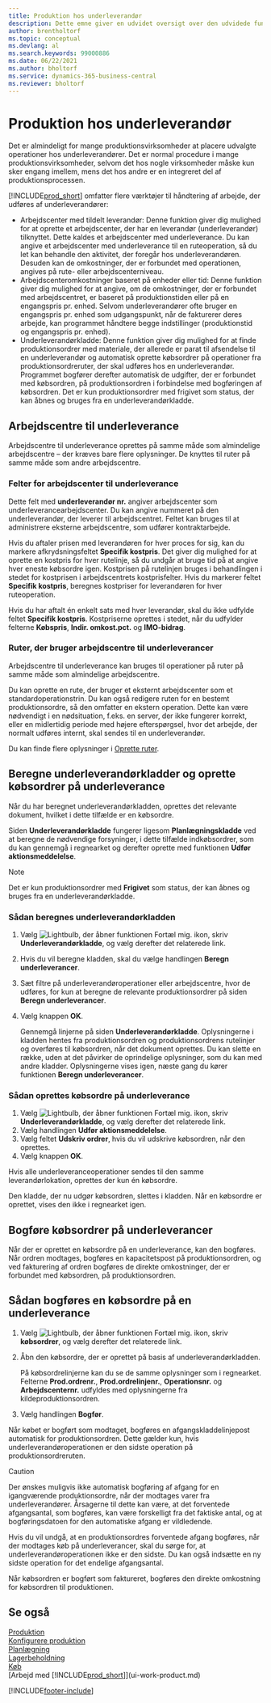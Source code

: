 ```yaml
---
title: Produktion hos underleverandør
description: Dette emne giver en udvidet oversigt over den udvidede funtionality af underleverandørarbejde i Business Central inkl. arbejdscenterfelter og -rute.
author: brentholtorf
ms.topic: conceptual
ms.devlang: al
ms.search.keywords: 99000886
ms.date: 06/22/2021
ms.author: bholtorf
ms.service: dynamics-365-business-central
ms.reviewer: bholtorf
---
```

# <a name="subcontract-manufacturing"></a>Produktion hos underleverandør

Det er almindeligt for mange produktionsvirksomheder at placere udvalgte operationer hos underleverandører. Det er normal procedure i mange produktionsvirksomheder, selvom det hos nogle virksomheder måske kun sker engang imellem, mens det hos andre er en integreret del af produktionsprocessen.

[!INCLUDE[prod_short](includes/prod_short.md)] omfatter flere værktøjer til håndtering af arbejde, der udføres af underleverandører:  

- Arbejdscenter med tildelt leverandør: Denne funktion giver dig mulighed for at oprette et arbejdscenter, der har en leverandør (underleverandør) tilknyttet. Dette kaldes et arbejdscenter med underleverance. Du kan angive et arbejdscenter med underleverance til en ruteoperation, så du let kan behandle den aktivitet, der foregår hos underleverandøren. Desuden kan de omkostninger, der er forbundet med operationen, angives på rute- eller arbejdscenterniveau.  
- Arbejdscenteromkostninger baseret på enheder eller tid: Denne funktion giver dig mulighed for at angive, om de omkostninger, der er forbundet med arbejdscentret, er baseret på produktionstiden eller på en engangspris pr. enhed. Selvom underleverandører ofte bruger en engangspris pr. enhed som udgangspunkt, når de fakturerer deres arbejde, kan programmet håndtere begge indstillinger (produktionstid og engangspris pr. enhed).  
- Underleverandørkladde: Denne funktion giver dig mulighed for at finde produktionsordrer med materiale, der allerede er parat til afsendelse til en underleverandør og automatisk oprette købsordrer på operationer fra produktionsordreruter, der skal udføres hos en underleverandør. Programmet bogfører derefter automatisk de udgifter, der er forbundet med købsordren, på produktionsordren i forbindelse med bogføringen af købsordren. Det er kun produktionsordrer med frigivet som status, der kan åbnes og bruges fra en underleverandørkladde.  

## <a name="subcontract-work-centers"></a>Arbejdscentre til underleverance
Arbejdscentre til underleverance oprettes på samme måde som almindelige arbejdscentre – der kræves bare flere oplysninger. De knyttes til ruter på samme måde som andre arbejdscentre.  

### <a name="subcontract-work-center-fields"></a>Felter for arbejdscenter til underleverance
Dette felt med **underleverandør nr.** angiver arbejdscenter som underleverancearbejdscenter. Du kan angive nummeret på den underleverandør, der leverer til arbejdscentret. Feltet kan bruges til at administrere eksterne arbejdscentre, som udfører kontraktarbejde.  

Hvis du aftaler prisen med leverandøren for hver proces for sig, kan du markere afkrydsningsfeltet **Specifik kostpris**. Det giver dig mulighed for at oprette en kostpris for hver rutelinje, så du undgår at bruge tid på at angive hver eneste købsordre igen. Kostprisen på rutelinjen bruges i behandlingen i stedet for kostprisen i arbejdscentrets kostprisfelter. Hvis du markerer feltet **Specifik kostpris**, beregnes kostpriser for leverandøren for hver ruteoperation.  

Hvis du har aftalt én enkelt sats med hver leverandør, skal du ikke udfylde feltet **Specifik kostpris**. Kostpriserne oprettes i stedet, når du udfylder felterne **Købspris**, **Indir. omkost.pct.** og **IMO-bidrag**.  

### <a name="routings-that-use-subcontract-work-centers"></a>Ruter, der bruger arbejdscentre til underleverancer
Arbejdscentre til underleverance kan bruges til operationer på ruter på samme måde som almindelige arbejdscentre.  

Du kan oprette en rute, der bruger et eksternt arbejdscenter som et standardoperationstrin. Du kan også redigere ruten for en bestemt produktionsordre, så den omfatter en ekstern operation. Dette kan være nødvendigt i en nødsituation, f.eks. en server, der ikke fungerer korrekt, eller en midlertidig periode med højere efterspørgsel, hvor det arbejde, der normalt udføres internt, skal sendes til en underleverandør.  

Du kan finde flere oplysninger i [Oprette ruter](production-how-to-create-routings.md).  

## <a name="calculate-subcontracting-worksheets-and-create-subcontract-purchase-orders"></a>Beregne underleverandørkladder og oprette købsordrer på underleverance
Når du har beregnet underleverandørkladden, oprettes det relevante dokument, hvilket i dette tilfælde er en købsordre.  

Siden **Underleverandørkladde** fungerer ligesom **Planlægningskladde** ved at beregne de nødvendige forsyninger, i dette tilfælde indkøbsordrer, som du kan gennemgå i regnearket og derefter oprette med funktionen **Udfør aktionsmeddelelse**.  

> [!NOTE]  
>  Det er kun produktionsordrer med **Frigivet** som status, der kan åbnes og bruges fra en underleverandørkladde.  

### <a name="to-calculate-the-subcontracting-worksheet"></a>Sådan beregnes underleverandørkladden
1.  Vælg ![Lightbulb, der åbner funktionen Fortæl mig.](media/ui-search/search_small.png "Fortæl mig, hvad du vil foretage dig") ikon, skriv **Underleverandørkladde**, og vælg derefter det relaterede link.  
2.  Hvis du vil beregne kladden, skal du vælge handlingen **Beregn underleverancer**.  
3.  Sæt filtre på underleverandøroperationer eller arbejdscentre, hvor de udføres, for kun at beregne de relevante produktionsordrer på siden **Beregn underleverancer**.  
4.  Vælg knappen **OK**.  

    Gennemgå linjerne på siden **Underleverandørkladde**. Oplysningerne i kladden hentes fra produktionsordren og produktionsordrens rutelinjer og overføres til købsordren, når det dokument oprettes. Du kan slette en række, uden at det påvirker de oprindelige oplysninger, som du kan med andre kladder. Oplysningerne vises igen, næste gang du kører funktionen **Beregn underleverancer**.  

### <a name="to-create-the-subcontract-purchase-order"></a>Sådan oprettes købsordre på underleverance
1.  Vælg ![Lightbulb, der åbner funktionen Fortæl mig.](media/ui-search/search_small.png "Fortæl mig, hvad du vil foretage dig") ikon, skriv **Underleverandørkladde**, og vælg derefter det relaterede link.  
2.  Vælg handlingen **Udfør aktionsmeddelelse**.  
3.  Vælg feltet **Udskriv ordrer**, hvis du vil udskrive købsordren, når den oprettes.  
4.  Vælg knappen **OK**.  

Hvis alle underleveranceoperationer sendes til den samme leverandørlokation, oprettes der kun én købsordre.  

Den kladde, der nu udgør købsordren, slettes i kladden. Når en købsordre er oprettet, vises den ikke i regnearket igen.  

## <a name="posting-subcontract-purchase-orders"></a>Bogføre købsordrer på underleverancer
Når der er oprettet en købsordre på en underleverance, kan den bogføres. Når ordren modtages, bogføres en kapacitetspost på produktionsordren, og ved fakturering af ordren bogføres de direkte omkostninger, der er forbundet med købsordren, på produktionsordren.  

## <a name="to-post-a-subcontract-purchase-order"></a>Sådan bogføres en købsordre på en underleverance
1.  Vælg ![Lightbulb, der åbner funktionen Fortæl mig.](media/ui-search/search_small.png "Fortæl mig, hvad du vil foretage dig") ikon, skriv **købsordrer**, og vælg derefter det relaterede link.  
2.  Åbn den købsordre, der er oprettet på basis af underleverandørkladden.  

    På købsordrelinjerne kan du se de samme oplysninger som i regnearket. Felterne **Prod.ordrenr.**, **Prod.ordrelinjenr.**, **Operationsnr.** og **Arbejdscenternr.** udfyldes med oplysningerne fra kildeproduktionsordren.  

3.  Vælg handlingen **Bogfør**.  

Når købet er bogført som modtaget, bogføres en afgangskladdelinjepost automatisk for produktionsordren. Dette gælder kun, hvis underleverandøroperationen er den sidste operation på produktionsordreruten.  

> [!CAUTION]  
>  Der ønskes muligvis ikke automatisk bogføring af afgang for en igangværende produktionsordre, når der modtages varer fra underleverandører. Årsagerne til dette kan være, at det forventede afgangsantal, som bogføres, kan være forskelligt fra det faktiske antal, og at bogføringsdatoen for den automatiske afgang er vildledende.  
>   
>  Hvis du vil undgå, at en produktionsordres forventede afgang bogføres, når der modtages køb på underleverancer, skal du sørge for, at underleverandøroperationen ikke er den sidste. Du kan også indsætte en ny sidste operation for det endelige afgangsantal.  

Når købsordren er bogført som faktureret, bogføres den direkte omkostning for købsordren til produktionen.  

## <a name="see-also"></a>Se også
[Produktion](production-manage-manufacturing.md)    
[Konfigurere produktion](production-configure-production-processes.md)  
[Planlægning](production-planning.md)      
[Lagerbeholdning](inventory-manage-inventory.md)  
[Køb](purchasing-manage-purchasing.md)  
[Arbejd med [!INCLUDE[prod_short](includes/prod_short.md)]](ui-work-product.md)


[!INCLUDE[footer-include](includes/footer-banner.md)]
